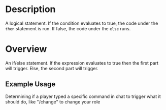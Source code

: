 # Description

A logical statement. If the condition evaluates to true, the code under the `then` statement is run. If false, the code under the `else` runs.

# Overview

An if/else statement. If the expression evaluates to true then the first part will trigger. Else, the second part will trigger.

## Example Usage

Determining if a player typed a specific command in chat to trigger what it should do, like "/change" to change your role
